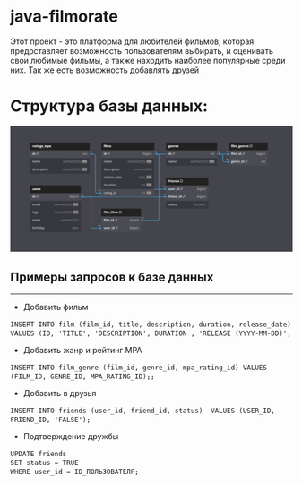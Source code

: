 # java-filmorate
Этот проект - это платформа для любителей фильмов, которая предоставляет возможность пользователям выбирать, и оценивать свои любимые фильмы, а также находить наиболее популярные среди них. Так же есть возможность добавлять друзей

# Структура базы данных:

![диаграмма по ссылке на локальный файл в проекте](/diagram.png)

## Примеры запросов к базе данных

_________
 * Добавить фильм
  ```
  INSERT INTO film (film_id, title, description, duration, release_date) VALUES (ID, 'TITLE', 'DESCRIPTION', DURATION , 'RELEASE (YYYY-MM-DD)';
  ```

* Добавить жанр и рейтинг MPA
```
INSERT INTO film_genre (film_id, genre_id, mpa_rating_id) VALUES (FILM_ID, GENRE_ID, MPA_RATING_ID);;
```

* Добавить в друзья
```
INSERT INTO friends (user_id, friend_id, status)  VALUES (USER_ID, FRIEND_ID, 'FALSE');
```

* Подтверждение дружбы
```
UPDATE friends
SET status = TRUE
WHERE user_id = ID_ПОЛЬЗОВАТЕЛЯ;
```


